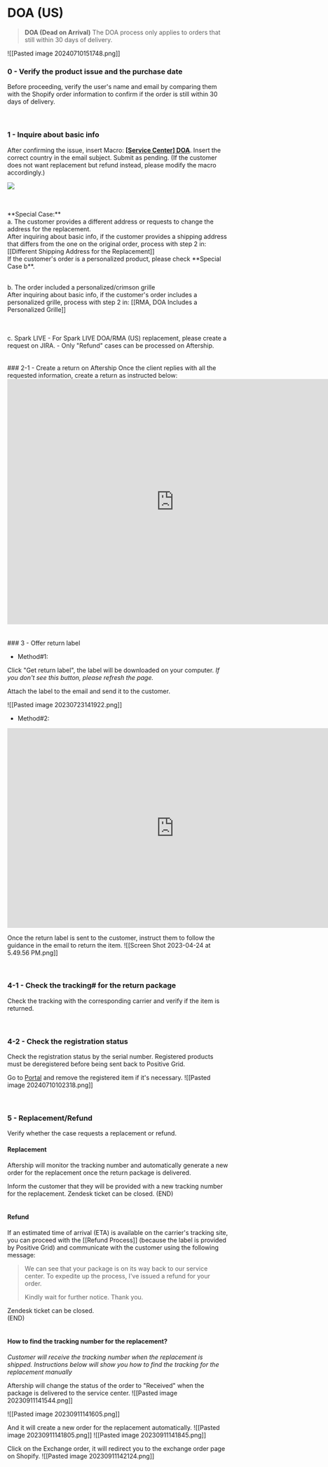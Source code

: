 # DOA (US)

> **DOA (Dead on Arrival)**
> The DOA process only applies to orders that still within 30 days of delivery.

![[Pasted image 20240710151748.png]]

### 0 - Verify the product issue and the purchase date
Before proceeding, verify the user's name and email by comparing them with the Shopify order information to confirm if the order is still within 30 days of delivery.
<br>
<br>
<br>
### 1 - Inquire about basic info
After confirming the issue, insert Macro: **<u>[Service Center] DOA</u>**. 
Insert the correct country in the email subject. Submit as pending. (If the customer does not want replacement but refund instead, please modify the macro accordingly.)
   
![](https://lh6.googleusercontent.com/VWCN-i96sVs83WirSHbHUjLjE6IOMz_tEljtrtdN49Ku8VgFigOz_cE275qTC8_QTIU9UGzaP7dcyckopW74_JvDJBtfRRslCj1bil2P88Nod7buknQFs2nb2X5TB6VDXC0yx4HM3fVDeKj77K7VTp5_n4rGYeEgkfydUqVHygX-yywoKsjY20Ci_z1w)

<br>
<br>
 **Special Case:**
 <br>
 a. The customer provides a different address or requests to change the address for the replacement.
 <br>
After inquiring about basic info, if the customer provides a shipping address that differs from the one on the original order, process with step 2 in: [[Different Shipping Address for the Replacement]]

<br>
If the customer's order is a personalized product, please check **Special Case b**.
<br>
<br>

 b. The order included a personalized/crimson grille
 <br>
After inquiring about basic info, if the customer's order includes a personalized grille, process with step 2 in: [[RMA, DOA Includes a Personalized Grille]]

<br>
<br>
c. Spark LIVE
- For Spark LIVE DOA/RMA (US) replacement, please create a request on JIRA.
- Only "Refund" cases can be processed on Aftership.
<br>
<br>
<br>
### 2-1 - Create a return on Aftership
Once the client replies with all the requested information, create a return as instructed below:
<iframe src="https://docs.google.com/presentation/d/e/2PACX-1vQ3Nvhf-NB8uydO3u-8-iXva9A48PbK1KLtv8HtoIg1T87MxTw33AXtGn1v_YJ_FyExsZRwLQdQ6DF3/embed?start=false&loop=false" frameborder="0" width="760" height="560" allowfullscreen="true" mozallowfullscreen="true" webkitallowfullscreen="true"></iframe>
<br>
<br>
<br>
### 3 - Offer return label

- Method#1:

Click "Get return label", the label will be downloaded on your computer.
*If you don't see this button, please refresh the page.*

Attach the label to the email and send it to the customer.

![[Pasted image 20230723141922.png]]


- Method#2:
<iframe src="https://docs.google.com/presentation/d/e/2PACX-1vQs3QqZKzBN0o5ipV_h_uIw4eBwK-XNbrj_6iTlMcildrtbDwsA2egFFqC7HB3QwTvN3DW-MHCIRhek/embed?start=false" frameborder="0" width="760" height="456" allowfullscreen="true" mozallowfullscreen="true" webkitallowfullscreen="true"></iframe>

Once the return label is sent to the customer, instruct them to follow the guidance in the email to return the item.
![[Screen Shot 2023-04-24 at 5.49.56 PM.png]]
<br>
<br>
<br>
### 4-1 - Check the tracking# for the return package
Check the tracking with the corresponding carrier and verify if the item is returned.
<br>
<br>
<br>
### 4-2 - Check the registration status
Check the registration status by the serial number. Registered products must be deregistered before being sent back to Positive Grid.

Go to [Portal](https://portal.positivegrid.com/warranty/search-warranty-period) and remove the registered item if it's necessary.
![[Pasted image 20240710102318.png]]
<br>
<br>
<br>
### 5 - Replacement/Refund

Verify whether the case requests a replacement or refund.

#### Replacement

Aftership will monitor the tracking number and automatically generate a new order for the replacement once the return package is delivered.

Inform the customer that they will be provided with a new tracking number for the replacement. Zendesk ticket can be closed.
(END)
<br>
<br>
#### Refund
If an estimated time of arrival (ETA) is available on the carrier's tracking site, you can proceed with the [[Refund Process]]  (because the label is provided by Positive Grid) and communicate with the customer using the following message:

> We can see that your package is on its way back to our service center. To expedite up the process, I've issued a refund for your order.
> 
> Kindly wait for further notice. Thank you.

Zendesk ticket can be closed.
<br>
(END)
<br>
<br>
#### How to find the tracking number for the replacement?
*Customer will receive the tracking number when the replacement is shipped. Instructions below will show you how to find the tracking for the replacement manually*

Aftership will change the status of the order to "Received" when the package is delivered to the service center.
![[Pasted image 20230911141544.png]]

![[Pasted image 20230911141605.png]]

And it will create a new order for the replacement automatically.
![[Pasted image 20230911141805.png]]
![[Pasted image 20230911141845.png]]

Click on the Exchange order, it will redirect you to the exchange order page on Shopify.
![[Pasted image 20230911142124.png]]